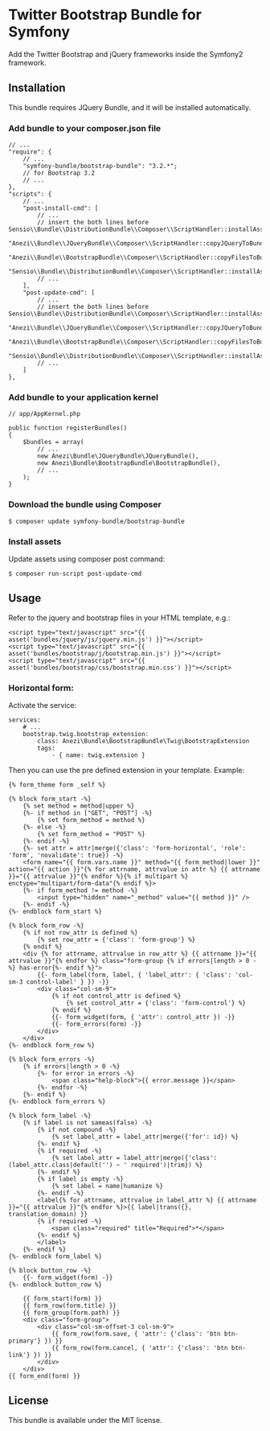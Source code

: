 Twitter Bootstrap Bundle for Symfony
=========================

Add the Twitter Bootstrap and jQuery frameworks inside the Symfony2 framework.

Installation
------------

This bundle requires JQuery Bundle, and it will be installed automatically.

### Add bundle to your composer.json file

    // ...
    "require": {
        // ...
        "symfony-bundle/bootstrap-bundle": "3.2.*";
        // for Bootstrap 3.2
        // ...
    },
    "scripts": {
        // ...
        "post-install-cmd": [
            // ...
            // insert the both lines before Sensio\\Bundle\\DistributionBundle\\Composer\\ScriptHandler::installAssets
            "Anezi\\Bundle\\JQueryBundle\\Composer\\ScriptHandler::copyJQueryToBundle",
            "Anezi\\Bundle\\BootstrapBundle\\Composer\\ScriptHandler::copyFilesToBundle",
            "Sensio\\Bundle\\DistributionBundle\\Composer\\ScriptHandler::installAssets",
            // ...
        ],
        "post-update-cmd": [
            // ...
            // insert the both lines before Sensio\\Bundle\\DistributionBundle\\Composer\\ScriptHandler::installAssets
            "Anezi\\Bundle\\JQueryBundle\\Composer\\ScriptHandler::copyJQueryToBundle",
            "Anezi\\Bundle\\BootstrapBundle\\Composer\\ScriptHandler::copyFilesToBundle",
            "Sensio\\Bundle\\DistributionBundle\\Composer\\ScriptHandler::installAssets",
            // ...
        ]
    },

### Add bundle to your application kernel

    // app/AppKernel.php
    
    public function registerBundles()
    {
        $bundles = array(
            // ...
            new Anezi\Bundle\JQueryBundle\JQueryBundle(),
            new Anezi\Bundle\BootstrapBundle\BootstrapBundle(),
            // ...
        );
    }

### Download the bundle using Composer

    $ composer update symfony-bundle/bootstrap-bundle
    
### Install assets

Update assets using composer post command:

    $ composer run-script post-update-cmd

Usage
-----

Refer to the jquery and bootstrap files in your HTML template, e.g.:

    <script type="text/javascript" src="{{ asset('bundles/jquery/js/jquery.min.js') }}"></script>
    <script type="text/javascript" src="{{ asset('bundles/bootstrap/j/bootstrap.min.js') }}"></script>
    <script type="text/javascript" src="{{ asset('bundles/bootstrap/css/bootstrap.min.css') }}"></script>

### Horizontal form:

Activate the service:

    services:
        # ...
        bootstrap.twig.bootstrap_extension:
            class: Anezi\Bundle\BootstrapBundle\Twig\BootstrapExtension
            tags:
                - { name: twig.extension }

Then you can use the pre defined extension in your template. Example:

    {% form_theme form _self %}
    
    {% block form_start -%}
        {% set method = method|upper %}
        {%- if method in ["GET", "POST"] -%}
            {% set form_method = method %}
        {%- else -%}
            {% set form_method = "POST" %}
        {%- endif -%}
        {%- set attr = attr|merge({'class': 'form-horizontal', 'role': 'form', 'novalidate': true}) -%}
        <form name="{{ form.vars.name }}" method="{{ form_method|lower }}" action="{{ action }}"{% for attrname, attrvalue in attr %} {{ attrname }}="{{ attrvalue }}"{% endfor %}{% if multipart %} enctype="multipart/form-data"{% endif %}>
        {%- if form_method != method -%}
            <input type="hidden" name="_method" value="{{ method }}" />
        {%- endif -%}
    {%- endblock form_start %}
    
    {% block form_row -%}
        {% if not row_attr is defined %}
            {% set row_attr = {'class': 'form-group'} %}
        {% endif %}
        <div {% for attrname, attrvalue in row_attr %} {{ attrname }}="{{ attrvalue }}"{% endfor %} class="form-group {% if errors|length > 0 -%} has-error{%- endif %}">
            {{- form_label(form, label, { 'label_attr': { 'class': 'col-sm-3 control-label' } }) -}}
            <div class="col-sm-9">
                {% if not control_attr is defined %}
                    {% set control_attr = {'class': 'form-control'} %}
                {% endif %}
                {{- form_widget(form, { 'attr': control_attr }) -}}
                {{- form_errors(form) -}}
            </div>
        </div>
    {%- endblock form_row %}
    
    {% block form_errors -%}
        {% if errors|length > 0 -%}
            {%- for error in errors -%}
                <span class="help-block">{{ error.message }}</span>
            {%- endfor -%}
        {%- endif %}
    {%- endblock form_errors %}
    
    {% block form_label -%}
        {% if label is not sameas(false) -%}
            {% if not compound -%}
                {% set label_attr = label_attr|merge({'for': id}) %}
            {%- endif %}
            {% if required -%}
                {% set label_attr = label_attr|merge({'class': (label_attr.class|default('') ~ ' required')|trim}) %}
            {%- endif %}
            {% if label is empty -%}
                {% set label = name|humanize %}
            {%- endif -%}
            <label{% for attrname, attrvalue in label_attr %} {{ attrname }}="{{ attrvalue }}"{% endfor %}>{{ label|trans({}, translation_domain) }}
            {% if required -%}
                <span class="required" title="Required">*</span>
            {%- endif %}
            </label>
        {%- endif %}
    {%- endblock form_label %}
    
    {% block button_row -%}
        {{- form_widget(form) -}}
    {%- endblock button_row %}
    
        {{ form_start(form) }}
        {{ form_row(form.title) }}
        {{ form_group(form.path) }}
        <div class="form-group">
            <div class="col-sm-offset-3 col-sm-9">
                {{ form_row(form.save, { 'attr': {'class': 'btn btn-primary'} }) }}
                {{ form_row(form.cancel, { 'attr': {'class': 'btn btn-link'} }) }}
            </div>
        </div>
    {{ form_end(form) }}

License
-------

This bundle is available under the MIT license.
